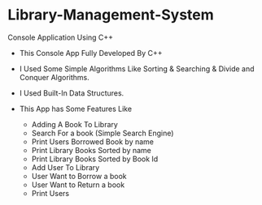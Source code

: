# Library-Management-System
Console Application Using C++
* This Console App Fully Developed By C++ 
* I Used Some Simple Algorithms Like Sorting & Searching & Divide and Conquer Algorithms.
* I Used Built-In Data Structures.

* This App has Some Features Like 
  - Adding A Book To Library
  - Search For a book (Simple Search Engine)
  - Print Users Borrowed Book by name 
  - Print Library Books Sorted by name 
  - Print Library Books Sorted by Book Id 
  - Add User To Library
  - User Want to Borrow a book
  - User Want to Return a book
  - Print Users
